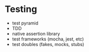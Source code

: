 # Testing

* test pyramid
* TDD
* native assertion library
* test frameworks (mocha, jest, etc)
* test doubles (fakes, mocks, stubs)
